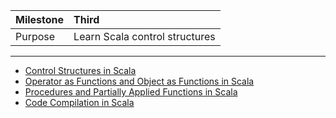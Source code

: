 | Milestone | Third |
| :--- | :--- |
| Purpose | Learn Scala control structures |

---

- [Control Structures in Scala](looping-in-scala.md)
- [Operator as Functions and Object as Functions in Scala](operator-overloading.md)
- [Procedures and Partially Applied Functions in Scala](procedures.md)
- [Code Compilation in Scala](scala-code-compilation.md)
